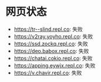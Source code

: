 # 网页状态
- https://tr--slind.repl.co: 失败
- https://v2ray.yoyho.repl.co: 失败
- https://ssd.zockq.repl.co: 失败
- https://deo.babox.repl.co: 失败
- https://chatai.cokio.repl.co: 失败
- https://apping.eywjx.repl.co: 失败
- https://v.chavir.repl.co: 失败
